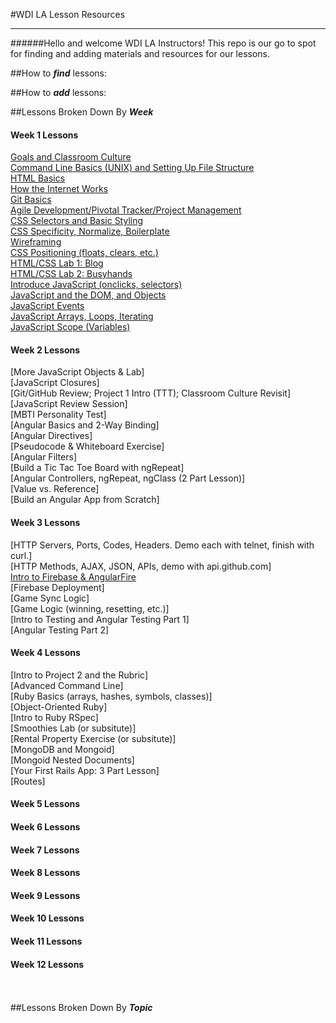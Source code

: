 #WDI LA Lesson Resources




***


######Hello and welcome WDI LA Instructors! This repo is our go to spot for finding and adding materials and resources for our lessons.

##How to ***find*** lessons:

##How to ***add*** lessons:

##Lessons Broken Down By ***Week***
#### Week 1 Lessons
[Goals and Classroom Culture](https://github.com/ga-students/WDI_LA_Lesson_Resources/tree/master/Lessons/classroom_culture/goals_and_classroom_culture)
<br>[Command Line Basics (UNIX) and Setting Up File Structure](https://github.com/ga-students/WDI_LA_Lesson_Resources/tree/master/Lessons/bash/command_line_basics)
<br>[HTML Basics](https://github.com/ga-students/WDI_LA_Lesson_Resources/tree/master/Lessons/html/html_basics)
<br>[How the Internet Works](https://github.com/ga-students/WDI_LA_Lesson_Resources/tree/master/Lessons/cs/how_the_internet_works)
<br>[Git Basics](https://github.com/ga-students/WDI_LA_Lesson_Resources/tree/master/Lessons/project_management/git_basics)
<br>[Agile Development/Pivotal Tracker/Project Management](https://github.com/ga-students/WDI_LA_Lesson_Resources/tree/master/Lessons/project_management/agile_development_pivotaltracker)
<br>[CSS Selectors and Basic Styling](https://github.com/ga-students/WDI_LA_Lesson_Resources/tree/master/Lessons/css/css_selectors_and_basic_styling)
<br>[CSS Specificity, Normalize, Boilerplate](https://github.com/ga-students/WDI_LA_Lesson_Resources/tree/master/Lessons/css/css_specificity_normalize_boilerplate)
<br>[Wireframing](https://github.com/ga-students/WDI_LA_Lesson_Resources/tree/master/Lessons/ux/wireframing)
<br>[CSS Positioning (floats, clears, etc.)](https://github.com/ga-students/WDI_LA_Lesson_Resources/tree/master/Lessons/css/css_positioning)
<br>[HTML/CSS Lab 1: Blog](https://github.com/ga-students/WDI_LA_Lesson_Resources/tree/master/Lessons/html_css/html_css_blog_lab)
<br>[HTML/CSS Lab 2: Busyhands](https://github.com/ga-students/WDI_LA_Lesson_Resources/tree/master/Lessons/html_css/html_css_busyhands_lab)
<br>[Introduce JavaScript (onclicks, selectors)](https://github.com/ga-students/WDI_LA_Lesson_Resources/tree/master/Lessons/javascript/introduce_javascript)
<br>[JavaScript and the DOM, and Objects](https://github.com/ga-students/WDI_LA_Lesson_Resources/tree/master/Lessons/javascript/js_and_the_dom_and_objects)
<br>[JavaScript Events](https://github.com/ga-students/WDI_LA_Lesson_Resources/tree/master/Lessons/javascript/js_events)
<br>[JavaScript Arrays, Loops, Iterating](https://github.com/ga-students/WDI_LA_Lesson_Resources/tree/master/Lessons/javascript/js_arrays_loops_iterating)
<br>[JavaScript Scope (Variables)](https://github.com/ga-students/WDI_LA_Lesson_Resources/tree/master/Lessons/javascript/js_scope)

#### Week 2 Lessons
[More JavaScript Objects & Lab]
<br>[JavaScript Closures]
<br>[Git/GitHub Review; Project 1 Intro (TTT); Classroom Culture Revisit]
<br>[JavaScript Review Session]
<br>[MBTI Personality Test]
<br>[Angular Basics and 2-Way Binding]
<br>[Angular Directives]
<br>[Pseudocode & Whiteboard Exercise]
<br>[Angular Filters]
<br>[Build a Tic Tac Toe Board with ngRepeat]
<br>[Angular Controllers, ngRepeat, ngClass (2 Part Lesson)]
<br>[Value vs. Reference]
<br>[Build an Angular App from Scratch]

#### Week 3 Lessons
[HTTP Servers, Ports, Codes, Headers. Demo each with telnet, finish with curl.]
<br>[HTTP Methods, AJAX, JSON, APIs, demo with api.github.com]
<br>[Intro to Firebase & AngularFire]()
<br>[Firebase Deployment]
<br>[Game Sync Logic]
<br>[Game Logic (winning, resetting, etc.)]
<br>[Intro to Testing and Angular Testing Part 1]
<br>[Angular Testing Part 2]
#### Week 4 Lessons
[Intro to Project 2 and the Rubric]
<br>[Advanced Command Line]
<br>[Ruby Basics (arrays, hashes, symbols, classes)]
<br>[Object-Oriented Ruby]
<br>[Intro to Ruby RSpec]
<br>[Smoothies Lab (or subsitute)]
<br>[Rental Property Exercise (or subsitute)]
<br>[MongoDB and Mongoid]
<br>[Mongoid Nested Documents]
<br>[Your First Rails App: 3 Part Lesson]
<br>[Routes]
#### Week 5 Lessons
#### Week 6 Lessons
#### Week 7 Lessons
#### Week 8 Lessons
#### Week 9 Lessons
#### Week 10 Lessons
#### Week 11 Lessons
#### Week 12 Lessons

<br><br>
##Lessons Broken Down By ***Topic***